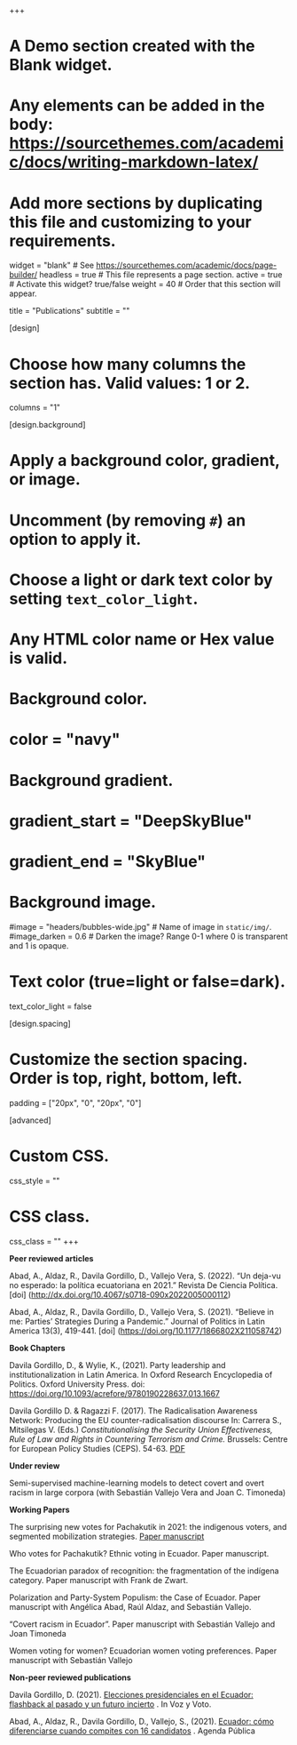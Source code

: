 +++
# A Demo section created with the Blank widget.
# Any elements can be added in the body: https://sourcethemes.com/academic/docs/writing-markdown-latex/
# Add more sections by duplicating this file and customizing to your requirements.

widget = "blank"  # See https://sourcethemes.com/academic/docs/page-builder/
headless = true  # This file represents a page section.
active = true  # Activate this widget? true/false
weight = 40  # Order that this section will appear.

title = "Publications"
subtitle = ""


[design]
  # Choose how many columns the section has. Valid values: 1 or 2.
  columns = "1"

[design.background]
  # Apply a background color, gradient, or image.
  #   Uncomment (by removing `#`) an option to apply it.
  #   Choose a light or dark text color by setting `text_color_light`.
  #   Any HTML color name or Hex value is valid.

  # Background color.
  # color = "navy"
  
  # Background gradient.
  # gradient_start = "DeepSkyBlue"
  # gradient_end = "SkyBlue"
  
  # Background image.
  #image = "headers/bubbles-wide.jpg"  # Name of image in `static/img/`.
  #image_darken = 0.6  # Darken the image? Range 0-1 where 0 is transparent and 1 is opaque.

  # Text color (true=light or false=dark).
  text_color_light = false

[design.spacing]
  # Customize the section spacing. Order is top, right, bottom, left.
  padding = ["20px", "0", "20px", "0"]

[advanced]
 # Custom CSS. 
 css_style = ""
 
 # CSS class.
 css_class = ""
+++

**Peer reviewed articles**

Abad, A., Aldaz, R., Davila Gordillo, D., Vallejo Vera, S. (2022). “Un deja-vu no esperado: la política ecuatoriana en 2021.” Revista De Ciencia Política. [doi] (http://dx.doi.org/10.4067/s0718-090x2022005000112) 

Abad, A., Aldaz, R., Davila Gordillo, D., Vallejo Vera, S. (2021). “Believe in me: Parties’ Strategies During a Pandemic.” Journal of Politics in Latin America 13(3), 419-441. [doi] (https://doi.org/10.1177/1866802X211058742) 

**Book Chapters**

Davila Gordillo, D., & Wylie, K., (2021). Party leadership and institutionalization in Latin America. In Oxford Research Encyclopedia of Politics. Oxford University Press. doi: https://doi.org/10.1093/acrefore/9780190228637.013.1667

Davila Gordillo D. & Ragazzi F. (2017). The Radicalisation Awareness Network: Producing the EU counter-radicalisation discourse In: Carrera S., Mitsilegas V. (Eds.) <em>Constitutionalising the Security Union Effectiveness, Rule of Law and Rights in Countering Terrorism and Crime.</em> Brussels: Centre for European Policy Studies (CEPS). 54-63.
[PDF](http://arxiv.org/pdf/1512.04133v1)

**Under review**

Semi-supervised machine-learning models to detect covert and overt racism in large corpora (with Sebastián Vallejo Vera and Joan C. Timoneda)

**Working Papers**

The surprising new votes for Pachakutik in 2021: the indigenous voters, and segmented mobilization strategies. [Paper manuscript](https://www.ucis.pitt.edu/clas/content/charlemos) 

Who votes for Pachakutik? Ethnic voting in Ecuador. Paper manuscript.

The Ecuadorian paradox of recognition: the fragmentation of the indígena category. Paper manuscript with Frank de Zwart.

Polarization and Party-System Populism: the Case of Ecuador. Paper manuscript with Angélica Abad, Raúl Aldaz, and Sebastián Vallejo.

“Covert racism in Ecuador”. Paper manuscript with Sebastián Vallejo and Joan Timoneda

Women voting for women? Ecuadorian women voting preferences. Paper manuscript with Sebastián Vallejo

**Non-peer reviewed publications**

Davila Gordillo, D. (2021). [Elecciones presidenciales en el Ecuador: flashback al pasado y un futuro incierto](https://www.vozyvoto.com.mx/Leer/314Flashback-al-pasado-y-futuro-incierto) . In Voz y Voto. 

Abad, A., Aldaz, R., Davila Gordillo, D., Vallejo, S., (2021). [Ecuador: cómo diferenciarse cuando compites con 16 candidatos](https://agendapublica.es/ecuador-como-diferenciarse-cuando-compites-con-16-candidatos/) . Agenda Pública 


